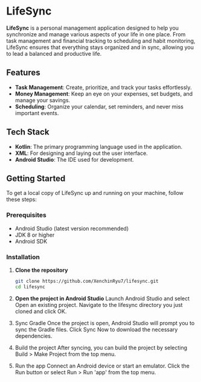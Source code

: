 # LifeSync

**LifeSync** is a personal management application designed to help you synchronize and manage various aspects of your life in one place. From task management and financial tracking to scheduling and habit monitoring, LifeSync ensures that everything stays organized and in sync, allowing you to lead a balanced and productive life.

## Features

- **Task Management**: Create, prioritize, and track your tasks effortlessly.
- **Money Management**: Keep an eye on your expenses, set budgets, and manage your savings.
- **Scheduling**: Organize your calendar, set reminders, and never miss important events.


## Tech Stack

- **Kotlin**: The primary programming language used in the application.
- **XML**: For designing and laying out the user interface.
- **Android Studio**: The IDE used for development.

## Getting Started

To get a local copy of LifeSync up and running on your machine, follow these steps:

### Prerequisites

- Android Studio (latest version recommended)
- JDK 8 or higher
- Android SDK

### Installation

1. **Clone the repository**
   ```bash
   git clone https://github.com/XenchinRyu7/lifesync.git
   cd lifesync
   
2. **Open the project in Android Studio**
Launch Android Studio and select Open an existing project.
Navigate to the lifesync directory you just cloned and click OK.

3. Sync Gradle
Once the project is open, Android Studio will prompt you to sync the Gradle files. Click Sync Now to download the necessary dependencies.

4. Build the project
After syncing, you can build the project by selecting Build > Make Project from the top menu.

5. Run the app
Connect an Android device or start an emulator.
Click the Run button or select Run > Run 'app' from the top menu.

